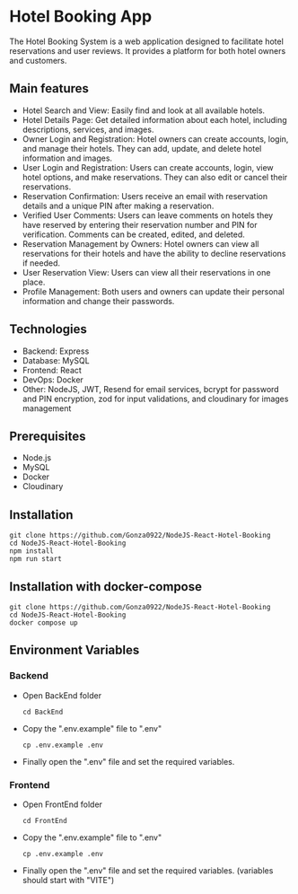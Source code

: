 # Hotel Booking App

The Hotel Booking System is a web application designed to facilitate hotel reservations and user reviews. It provides a platform for both hotel owners and customers.

## Main features

- Hotel Search and View: Easily find and look at all available hotels.
- Hotel Details Page: Get detailed information about each hotel, including descriptions, services, and images.
- Owner Login and Registration: Hotel owners can create accounts, login, and manage their hotels. They can add, update, and delete hotel information and images.
- User Login and Registration: Users can create accounts, login, view hotel options, and make reservations. They can also edit or cancel their reservations.
- Reservation Confirmation: Users receive an email with reservation details and a unique PIN after making a reservation.
- Verified User Comments: Users can leave comments on hotels they have reserved by entering their reservation number and PIN for verification. Comments can be created, edited, and deleted.
- Reservation Management by Owners: Hotel owners can view all reservations for their hotels and have the ability to decline reservations if needed.
- User Reservation View: Users can view all their reservations in one place.
- Profile Management: Both users and owners can update their personal information and change their passwords.

## Technologies

- Backend: Express
- Database: MySQL
- Frontend: React
- DevOps: Docker
- Other: NodeJS, JWT, Resend for email services, bcrypt for password and PIN encryption, zod for input validations, and cloudinary for images management

## Prerequisites

- Node.js
- MySQL
- Docker
- Cloudinary

## Installation

```
git clone https://github.com/Gonza0922/NodeJS-React-Hotel-Booking
cd NodeJS-React-Hotel-Booking
npm install
npm run start
```

## Installation with docker-compose

```
git clone https://github.com/Gonza0922/NodeJS-React-Hotel-Booking
cd NodeJS-React-Hotel-Booking
docker compose up
```

## Environment Variables

### Backend

- Open BackEnd folder

  ```
  cd BackEnd
  ```

- Copy the ".env.example" file to ".env"

  ```
  cp .env.example .env
  ```

- Finally open the ".env" file and set the required variables.

### Frontend

- Open FrontEnd folder

  ```
  cd FrontEnd
  ```

- Copy the ".env.example" file to ".env"

  ```
  cp .env.example .env
  ```

- Finally open the ".env" file and set the required variables. (variables should start with "VITE")
